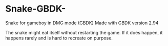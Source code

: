 # Snake-GBDK-
Snake for gameboy in DMG mode (GBDK)
Made with GBDK version 2.94

The snake might eat itself without restarting the game. If it does happen, it happens rarely and is hard to recreate on purpose. 
